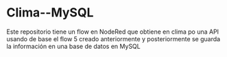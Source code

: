# Clima--MySQL
Este repositorio tiene un flow en NodeRed que obtiene en clima po una API usando de base el flow 5 creado anteriormente y posteriormente se guarda la información en una base de datos en MySQL
